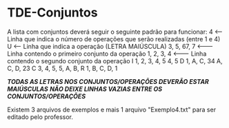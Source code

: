# TDE-Conjuntos
A lista com conjuntos deverá seguir o seguinte padrão para funcionar:
4                         <-- Linha que indica o número de operações que serão realizadas (entre 1 e 4)
U                         <-- Linha que indica a operação (LETRA MAIÚSCULA)
3, 5, 67, 7               <--- Linha contendo o primeiro conjunto da operação
1, 2, 3, 4                <--- Linha contendo o segundo conjunto da operação
I
1, 2, 3, 4, 5
4, 5
D
1, A, C, 34
A, C, D, 23
C
3, 4, 5, 5, A, B, R
1, B, C, D, 1

***TODAS AS LETRAS NOS CONJUNTOS/OPERAÇÕES DEVERÃO ESTAR MAIÚSCULAS***
***NÃO DEIXE LINHAS VAZIAS ENTRE OS CONJUNTOS/OPERAÇÕES***

Existem 3 arquivos de exemplos e mais 1 arquivo "Exemplo4.txt" para ser editado pelo professor.
